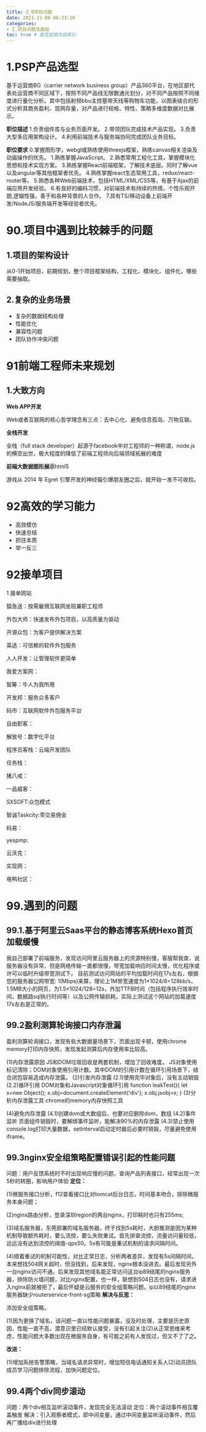 ```yaml
---
title: Z_0项目问题
date: 2021-11-08 06:33:16
categories:
- Z_项目问题及面经
toc: true # 是否启用内容索引
---
```


# 1.PSP产品选型

基于运营商BG（carrier network business group）产品360平台，在地区部代表处运营商不同区域下，按照不同产品线无限数通光划分，对不同产品按照不同维度进行量化分析。其中包括射频bbu主控基带天线等购物车功能，以图表结合的形式分析其商务盈利、现网存量，对产品进行规格、特性、策略多维度数据对比展示。

**职位描述**
1.负责组件库与业务页面开发。
2.带领团队完成技术产品实现。
3.负责大型多应用架构设计。
4.利用前端技术与服务端协同完成团队业务目标。

**职位要求**
0.掌握图形学，webgl或熟练使用threejs框架，熟练canvas相关渲染及动画操作的优先。
1.熟练掌握JavaScript。
2.熟悉常用工程化工具，掌握模块化思想和技术实现方案。
3.熟练掌握React前端框架，了解技术底层。同时了解vue以及angular等其他框架者优先。
4.熟练掌握react生态常用工具，redux/react-router等。
5.熟悉各种Web前端技术，包括HTML/XML/CSS等，有基于Ajax的前端应用开发经验。
6.有良好的编码习惯，对前端技术有持续的热情，个性乐观开朗,逻辑性强，善于和各种背景的人合作。
7.具有TS/移动设备上前端开发/NodeJS/服务端开发等经验者优先。

# 90.项目中遇到比较棘手的问题

## 1.项目的架构设计

从0-1开始项目，前期规划，整个项目框架结构，工程化、模块化、组件化，哪些需要抽取。

## 2.复杂的业务场景

- 复杂的数据结构处理
- 性能优化
- 兼容性问题
- 团队协作冲突问题

# 91前端工程师未来规划

## 1.大致方向

**Web APP开发**

Web或者互联网的核心哲学理念有三点：去中心化、避免信息孤岛、万物互联。

**全栈开发**

全栈（full stack developer）起源于facebook中对工程师的一种称谓，node.js的横空出世，极大程度的降低了前端工程师向后端领域拓展的难度

**前端大数据图形展示**html5

游戏从 2014 年 Egret 引擎开发的神经猫引爆朋友圈之后，就开始一发不可收拾。

# 92高效的学习能力

- 高效模仿
- 快速总结
- 抓住本质
- 举一反三

# **92接单项目**

1.接单网站

猿急送：按需雇佣互联网坐班兼职工程师

外包大师：快速发布外包项目，以高质量为驱动

开源众包：为客户提供解决方案

英选：可信赖的软件外包服务

人人开发：让管理软件更简单

我爱方案网：

智筹：牛人为我所用

开发邦：服务众多客户

码市：互联网软件外包服务平台

自由职客：

解放号：数字化平台

程序员客栈：云端开发团队

任务栈：

猪八戒：

一品威客：

SXSOFT:众包模式

智诚Taskcity:零交易佣金

码易：

yespmp:

云沃克：

实现网：

电鸭社区：

# 99.遇到的问题

## 99.1.基于阿里云Saas平台的静态博客系统Hexo首页加载缓慢

我自己部署了前端服务，发现访问阿里云服务器上的资源特别慢，客服帮我查，说服务器没有异常，但是网络传输一直都很慢，带宽加载响应时间太慢，优化程序或许可以临时升级带宽测试下。
目前测试访问网站的平均加载时间在17s左右，根据您的服务器公网带宽: 1(Mbps)来算，理论上1M带宽速度为1*1024/8=128kb/s，1.5MB大小的网页，为1.5×1024/128=12s，外加TTFB时间（包括程序执行效率时间，数据路sql执行时间等）以及公网传输损耗，实际上测试这个网站的加载速度17s左右是正常的。

## 99.2盈利测算轮询接口内存泄漏

盈利测算轮询接口，发现有些大数据量场景下，页面出现卡顿，使用chrome memory打印内存快照，发现发起测算后内存使用率比较高。

(1)内存泄露原因
JS和DOM垃圾回收是两套机制，增加了回收难度。
JS对象使用标记清除；DOM对象使用引用计数。其中DOM的引用计数在循环引用场景下，结合闭包容易造成内存泄露。
(2)引发内存泄露
(2.1)使用完毕对象后，没有主动销毁
(2.2)循环引用
DOM对象和Javascript对象循环引用
function leakTest(){
let x=nee Object();
x.obj=document.createElement('div');
x.obj.jsobj=x;
}
(3)分析内存泄露工具
chrome的memory内存快照工具

(4)避免内存泄露
(4.1)创建dom或大数组后，也要对应删除dom，数组
(4.2)事件监听
页面组件销毁时，要解绑事件监听，能解决90%的内存泄露
(4.3)禁止使用console.log打印大量数据，setInterval启动定时器后必要时销毁，尽量避免使用iframe。

## 99.3nginx安全组策略配置错误引起的性能问题

问题：用户反馈系统时不时出现响应慢的问题，查询产品列表接口，经常出现一次5秒的转圈，影响用户体验
**定位：**

(1)微服务接口分析，f12查看接口比对tomcat后台日志，时间基本吻合，排除微服务本身问题；

(2)nginx路由分析，登录深圳region的两台nginx，打印耗时也只有255ms;

(3)域名服务器，东莞部署的域名服务器，终于找到5s耗时，大胆推测是因为某种机制导致额外耗时，要么流控，要么失败重试。首先排查流控，流量访问量较低，远远没有达到流控的阈值-qps50。5s有可能是重试机制的请求间隔时间。

(4)顺着重试的机制可能性，对比正常日志，分析两者差异，发现有5s间隔时间，本来想找504网关超时，但没找到，后来发现，nginx根本没进去。最后发现另外一台nginx访问不通。后来发现其他域名能正常访问这台ip89结尾的nginx服务器，排除防火墙问题，对比nginx配置，也一样，联想到504日志也没有，请求进入nginx前就被拒了，最后怀疑是云服务的安全组策略问题。ip以89结尾的nginx服务器缺少routerservice-front-sg策略
**解决与反思：**

添加安全组策略。

(1)因为更换了域名，该问题一直以性能问题暴露，没及时处理，主要是历史原因，性能一直不高，潜意识里已经默认接受，没有引起关注(2)从正常思维来考虑，性能问题大多数出现在微服务自身，有可能之前有人发现过，但又不了了之。

**改进：**

(1)增加系统告警策略，当域名请求异常时，增加短信电话通知关系人(2)动员团队成员学习问题排除流程，加快问题定位。

## 99.4两个div同步滚动

问题：两个div相互监听滚动事件，发现完全无法滚动
定位：两个滚动事件相互覆盖触发
解决：引入观察者模式，即中间变量，通过中间变量监听滚动事件，然后再广播给div进行处理

